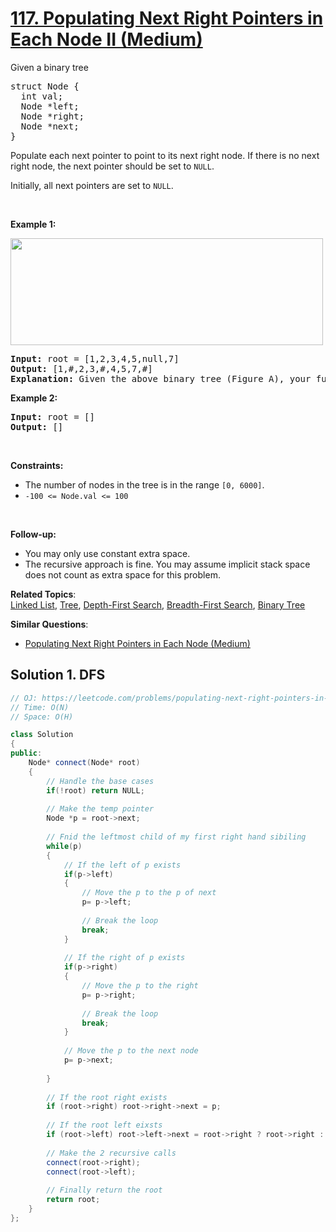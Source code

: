 # [117. Populating Next Right Pointers in Each Node II (Medium)](https://leetcode.com/problems/populating-next-right-pointers-in-each-node-ii/)

<p>Given a binary tree</p>

<pre>struct Node {
  int val;
  Node *left;
  Node *right;
  Node *next;
}
</pre>

<p>Populate each next pointer to point to its next right node. If there is no next right node, the next pointer should be set to <code>NULL</code>.</p>

<p>Initially, all next pointers are set to <code>NULL</code>.</p>

<p>&nbsp;</p>
<p><strong>Example 1:</strong></p>
<img alt="" src="https://assets.leetcode.com/uploads/2019/02/15/117_sample.png" style="width: 500px; height: 171px;">
<pre><strong>Input:</strong> root = [1,2,3,4,5,null,7]
<strong>Output:</strong> [1,#,2,3,#,4,5,7,#]
<strong>Explanation: </strong>Given the above binary tree (Figure A), your function should populate each next pointer to point to its next right node, just like in Figure B. The serialized output is in level order as connected by the next pointers, with '#' signifying the end of each level.
</pre>

<p><strong>Example 2:</strong></p>

<pre><strong>Input:</strong> root = []
<strong>Output:</strong> []
</pre>

<p>&nbsp;</p>
<p><strong>Constraints:</strong></p>

<ul>
	<li>The number of nodes in the tree is in the range <code>[0, 6000]</code>.</li>
	<li><code>-100 &lt;= Node.val &lt;= 100</code></li>
</ul>

<p>&nbsp;</p>
<p><strong>Follow-up:</strong></p>

<ul>
	<li>You may only use constant extra space.</li>
	<li>The recursive approach is fine. You may assume implicit stack space does not count as extra space for this problem.</li>
</ul>


**Related Topics**:  
[Linked List](https://leetcode.com/tag/linked-list/), [Tree](https://leetcode.com/tag/tree/), [Depth-First Search](https://leetcode.com/tag/depth-first-search/), [Breadth-First Search](https://leetcode.com/tag/breadth-first-search/), [Binary Tree](https://leetcode.com/tag/binary-tree/)

**Similar Questions**:
* [Populating Next Right Pointers in Each Node (Medium)](https://leetcode.com/problems/populating-next-right-pointers-in-each-node/)

## Solution 1. DFS

```cpp
// OJ: https://leetcode.com/problems/populating-next-right-pointers-in-each-node-ii/
// Time: O(N)
// Space: O(H)

class Solution 
{
public:
    Node* connect(Node* root) 
    {
        // Handle the base cases
        if(!root) return NULL;
        
        // Make the temp pointer
        Node *p = root->next;
        
        // Fnid the leftmost child of my first right hand sibiling
        while(p)
        {
            // If the left of p exists
            if(p->left)
            {
                // Move the p to the p of next
                p= p->left;
                
                // Break the loop 
                break;    
            }
            
            // If the right of p exists
            if(p->right)
            {
                // Move the p to the right
                p= p->right;
                
                // Break the loop
                break;
            }
            
            // Move the p to the next node
            p= p->next;
            
        }
        
        // If the root right exists
        if (root->right) root->right->next = p; 
        
        // If the root left eixsts
        if (root->left) root->left->next = root->right ? root->right : p; 
        
        // Make the 2 recursive calls
        connect(root->right);
        connect(root->left);
        
        // Finally return the root
        return root;
    }
};
```
